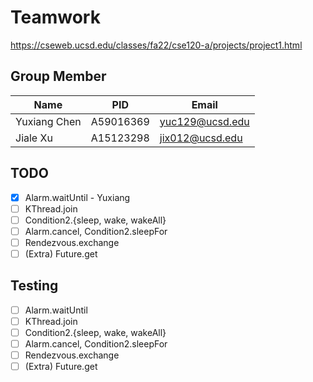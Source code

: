 # Teamwork
https://cseweb.ucsd.edu/classes/fa22/cse120-a/projects/project1.html
## Group Member
|Name|PID|Email|
|-|-|-|
|Yuxiang Chen|A59016369|yuc129@ucsd.edu|
|Jiale Xu|A15123298|jix012@ucsd.edu|
## TODO
- [x] Alarm.waitUntil - Yuxiang
- [ ] KThread.join
- [ ] Condition2.{sleep, wake, wakeAll}
- [ ] Alarm.cancel, Condition2.sleepFor
- [ ] Rendezvous.exchange
- [ ] (Extra) Future.get
## Testing
- [ ] Alarm.waitUntil
- [ ] KThread.join
- [ ] Condition2.{sleep, wake, wakeAll}
- [ ] Alarm.cancel, Condition2.sleepFor
- [ ] Rendezvous.exchange
- [ ] (Extra) Future.get
